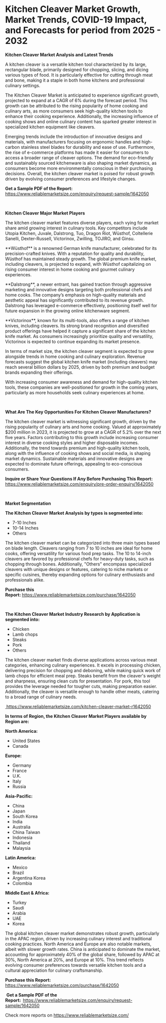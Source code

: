 <p><h1>Kitchen Cleaver Market Growth, Market Trends, COVID-19 Impact, and Forecasts for period from 2025 - 2032</h1></p><p><strong>Kitchen Cleaver Market Analysis and Latest Trends</strong></p>
<p><p>A kitchen cleaver is a versatile kitchen tool characterized by its large, rectangular blade, primarily designed for chopping, slicing, and dicing various types of food. It is particularly effective for cutting through meat and bone, making it a staple in both home kitchens and professional culinary settings.</p><p>The Kitchen Cleaver Market is anticipated to experience significant growth, projected to expand at a CAGR of 6% during the forecast period. This growth can be attributed to the rising popularity of home cooking and culinary arts, as more consumers seek high-quality kitchen tools to enhance their cooking experience. Additionally, the increasing influence of cooking shows and online culinary content has sparked greater interest in specialized kitchen equipment like cleavers.</p><p>Emerging trends include the introduction of innovative designs and materials, with manufacturers focusing on ergonomic handles and high-carbon stainless steel blades for durability and ease of use. Furthermore, the rise of e-commerce platforms has made it easier for consumers to access a broader range of cleaver options. The demand for eco-friendly and sustainably sourced kitchenware is also shaping market dynamics, as consumers become more environmentally conscious in their purchasing decisions. Overall, the kitchen cleaver market is poised for robust growth driven by evolving consumer preferences and lifestyle changes.</p></p>
<p><strong>Get a Sample PDF of the Report:&nbsp;</strong> <a href="https://www.reliablemarketsize.com/enquiry/request-sample/1642050?utm_campaign=3254&utm_medium=2&utm_source=Github&utm_content=ia&utm_term=05042025&utm_id=kitchen-cleaver">https://www.reliablemarketsize.com/enquiry/request-sample/1642050</a></p>
<p>&nbsp;</p>
<p><strong>Kitchen Cleaver Major Market Players</strong></p>
<p><p>The kitchen cleaver market features diverse players, each vying for market share amid growing interest in culinary tools. Key competitors include Utopia Kitchen, Juvale, Dalstrong, Tuo, Dragon Riot, Wüsthof, Coltellerie Sanelli, Dexter-Russell, Victorinox, Zwilling, TOJIRO, and Ginsu.</p><p>**Wüsthof** is a renowned German knife manufacturer, celebrated for its precision-crafted knives. With a reputation for quality and durability, Wüsthof has maintained steady growth. The global premium knife market, including cleavers, is projected to expand, with Wüsthof capitalizing on rising consumer interest in home cooking and gourmet culinary experiences.</p><p>**Dalstrong**, a newer entrant, has gained traction through aggressive marketing and innovative designs targeting both professional chefs and home cooks. The company’s emphasis on high-quality materials and aesthetic appeal has significantly contributed to its revenue growth. Dalstrong has leveraged e-commerce effectively, positioning itself well for future expansion in the growing online kitchenware segment.</p><p>**Victorinox**, known for its multi-tools, also offers a range of kitchen knives, including cleavers. Its strong brand recognition and diversified product offerings have helped it capture a significant share of the kitchen knife market. As consumers increasingly prioritize quality and versatility, Victorinox is expected to continue expanding its market presence.</p><p>In terms of market size, the kitchen cleaver segment is expected to grow alongside trends in home cooking and culinary exploration. Revenue forecasts suggest the global kitchen knife market (including cleavers) may reach several billion dollars by 2025, driven by both premium and budget brands expanding their offerings.</p><p>With increasing consumer awareness and demand for high-quality kitchen tools, these companies are well-positioned for growth in the coming years, particularly as more households seek culinary experiences at home.</p></p>
<p>&nbsp;</p>
<p><strong>What Are The Key Opportunities For Kitchen Cleaver Manufacturers?</strong></p>
<p><p>The kitchen cleaver market is witnessing significant growth, driven by the rising popularity of culinary arts and home cooking. Valued at approximately $200 million in 2023, it is projected to grow at a CAGR of 5.2% over the next five years. Factors contributing to this growth include increasing consumer interest in diverse cooking styles and higher disposable incomes. Additionally, the trend towards premium and high-quality kitchen tools, along with the influence of cooking shows and social media, is shaping market dynamics. Sustainable materials and innovative designs are expected to dominate future offerings, appealing to eco-conscious consumers.</p></p>
<p><strong>Inquire or Share Your Questions If Any Before Purchasing This Report:</strong> <a href="https://www.reliablemarketsize.com/enquiry/pre-order-enquiry/1642050?utm_campaign=3254&utm_medium=2&utm_source=Github&utm_content=ia&utm_term=05042025&utm_id=kitchen-cleaver">https://www.reliablemarketsize.com/enquiry/pre-order-enquiry/1642050</a></p>
<p>&nbsp;</p>
<p><strong>Market Segmentation</strong></p>
<p><strong>The Kitchen Cleaver Market Analysis by types is segmented into:</strong></p>
<p><ul><li>7-10 Inches</li><li>10-14 Inches</li><li>Others</li></ul></p>
<p><p>The kitchen cleaver market can be categorized into three main types based on blade length. Cleavers ranging from 7 to 10 inches are ideal for home cooks, offering versatility for various food prep tasks. The 10 to 14-inch cleavers are favored by professional chefs for heavy-duty tasks, such as chopping through bones. Additionally, "Others" encompass specialized cleavers with unique designs or features, catering to niche markets or specific cuisines, thereby expanding options for culinary enthusiasts and professionals alike.</p></p>
<p><strong>Purchase this Report:&nbsp;</strong><a href="https://www.reliablemarketsize.com/purchase/1642050?utm_campaign=3254&utm_medium=2&utm_source=Github&utm_content=ia&utm_term=05042025&utm_id=kitchen-cleaver">https://www.reliablemarketsize.com/purchase/1642050</a></p>
<p>&nbsp;</p>
<p><strong>The Kitchen Cleaver Market Industry Research by Application is segmented into:</strong></p>
<p><ul><li>Chicken</li><li>Lamb chops</li><li>Steaks</li><li>Pork</li><li>Others</li></ul></p>
<p><p>The kitchen cleaver market finds diverse applications across various meat categories, enhancing culinary experiences. It excels in processing chicken, delivering precision for chopping and deboning, while making quick work of lamb chops for efficient meal prep. Steaks benefit from the cleaver's weight and sharpness, ensuring clean cuts for presentation. For pork, this tool provides the leverage needed for tougher cuts, making preparation easier. Additionally, the cleaver is versatile enough to handle other meats, catering to a broad range of culinary needs.</p></p>
<p><a href="https://www.reliablemarketsize.com/kitchen-cleaver-market-r1642050?utm_campaign=3254&utm_medium=2&utm_source=Github&utm_content=ia&utm_term=05042025&utm_id=kitchen-cleaver">&nbsp;https://www.reliablemarketsize.com/kitchen-cleaver-market-r1642050</a></p>
<p><strong>In terms of Region, the Kitchen Cleaver Market Players available by Region are:</strong></p>
<p>
    <p> <strong> North America: </strong>
        <ul>
            <li>United States</li>
            <li>Canada</li>
        </ul>
        </p> 
    <p> <strong> Europe: </strong>
        <ul>
            <li>Germany</li>
            <li>France</li>
            <li>U.K.</li>
            <li>Italy</li>
            <li>Russia</li>
        </ul>
        </p> 
    <p> <strong> Asia-Pacific: </strong>
        <ul>
            <li>China</li>
            <li>Japan</li>
            <li>South Korea</li>
            <li>India</li>
            <li>Australia</li>
            <li>China Taiwan</li>
            <li>Indonesia</li>
            <li>Thailand</li>
            <li>Malaysia</li>
        </ul>
        </p> 
    <p> <strong> Latin America: </strong>
        <ul>
            <li>Mexico</li>
            <li>Brazil</li>
            <li>Argentina Korea</li>
            <li>Colombia</li>
        </ul>
        </p> 
    <p> <strong> Middle East & Africa: </strong>
        <ul>
            <li>Turkey</li>
            <li>Saudi</li>
            <li>Arabia</li>
            <li>UAE</li>
            <li>Korea</li>
        </ul>
    </p>
    </p>
<p><p>The global kitchen cleaver market demonstrates robust growth, particularly in the APAC region, driven by increasing culinary interest and traditional cooking practices. North America and Europe are also notable markets, albeit with slower growth rates. China is anticipated to dominate the market, accounting for approximately 40% of the global share, followed by APAC at 30%, North America at 20%, and Europe at 10%. This trend reflects evolving consumer preferences towards versatile kitchen tools and a cultural appreciation for culinary craftsmanship.</p></p>
<p><strong>Purchase this Report: </strong><a href="https://www.reliablemarketsize.com/purchase/1642050?utm_campaign=3254&utm_medium=2&utm_source=Github&utm_content=ia&utm_term=05042025&utm_id=kitchen-cleaver">https://www.reliablemarketsize.com/purchase/1642050</a></p>
<p>&nbsp;<strong>Get a Sample PDF of the Report:&nbsp;&nbsp;</strong><a href="https://www.reliablemarketsize.com/enquiry/request-sample/1642050?utm_campaign=3254&utm_medium=2&utm_source=Github&utm_content=ia&utm_term=05042025&utm_id=kitchen-cleaver">https://www.reliablemarketsize.com/enquiry/request-sample/1642050</a></p>
<p><strong></strong></p>
<p>Check more reports on <a href="https://www.reliablemarketsize.com/?utm_campaign=3254&utm_medium=2&utm_source=Github&utm_content=ia&utm_term=05042025&utm_id=kitchen-cleaver">https://www.reliablemarketsize.com/</a></p>